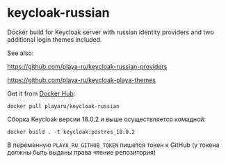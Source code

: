 # keycloak-russian

Docker build for Keycloak server with russian identity providers and two additional login themes included.

See also:

https://github.com/playa-ru/keycloak-russian-providers

https://github.com/playa-ru/keycloak-playa-themes

Get it from [Docker Hub](https://hub.docker.com/r/playaru/keycloak-russian/): 
```
docker pull playaru/keycloak-russian
```

Сборка Keycloak версии 18.0.2 и выше осуществляется комадной:

```
docker build . -t keycloak:postres_18.0.2
```
В переменную `PLAYA_RU_GITHUB_TOKEN` пишется токен к GitHub (у токена должны быть выданы права чтение репозитория)

